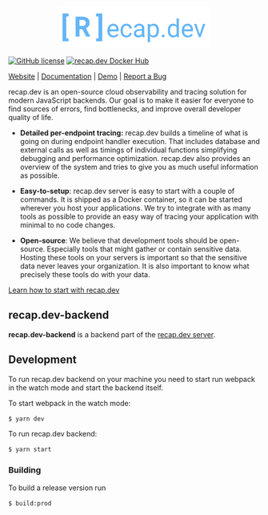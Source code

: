 <p align="center">
  <a href="https://recap.dev" target="_blank" align="center" style="color: var(--color-text-primary)">
    <img src=".github/assets/logo.svg" width="300">
  </a>
  <br />
</p>

[![GitHub license](https://img.shields.io/badge/license-MIT-blue.svg)](https://github.com/infinite-cat/recap.dev-backend/blob/master/LICENSE) [![recap.dev Docker Hub](https://img.shields.io/badge/Docker%20Hub-recapdev%2Fserver-informational "recap.dev Docker Hub")](https://hub.docker.com/repository/docker/recapdev/server)

[Website](https://recap.dev) | [Documentation](https://recap.dev/docs/) | [Demo](https://demo.recap.dev/) | [Report a Bug](https://github.com/infinite-cat/recap.dev-server/issues/new)


recap.dev is an open-source cloud observability and tracing solution for modern JavaScript backends. Our goal is to make it easier for everyone to find sources of errors, find bottlenecks, and improve overall developer quality of life.

* **Detailed per-endpoint tracing:** recap.dev builds a timeline of what is going on during endpoint handler execution.
  That includes database and external calls as well as timings of individual functions simplifying debugging and performance optimization.
  recap.dev also provides an overview of the system and tries to give you as much useful information as possible.

* **Easy-to-setup**: recap.dev server is easy to start with a couple of commands. It is shipped as a Docker container, so it can be
  started wherever you host your applications. We try to integrate with as many tools as possible to provide an easy way of tracing your application with minimal to no code changes.

* **Open-source**: We believe that development tools should be open-source. Especially tools that might gather or contain sensitive data.
  Hosting these tools on your servers is important so that the sensitive data never leaves your organization. It is also important to know what precisely these tools do with your data.

[Learn how to start with recap.dev](https://recap.dev/docs/)

## recap.dev-backend

**recap.dev-backend** is a backend part of the [recap.dev server](https://github.com/infinite-cat/recap.dev-server).

## Development

To run recap.dev backend on your machine you need to start run webpack in the watch mode and start the backend itself.

To start webpack in the watch mode:

```bash
$ yarn dev
```

To run recap.dev backend:
```bash
$ yarn start
```


### Building 

To build a release version run

```bash
$ build:prod
```
